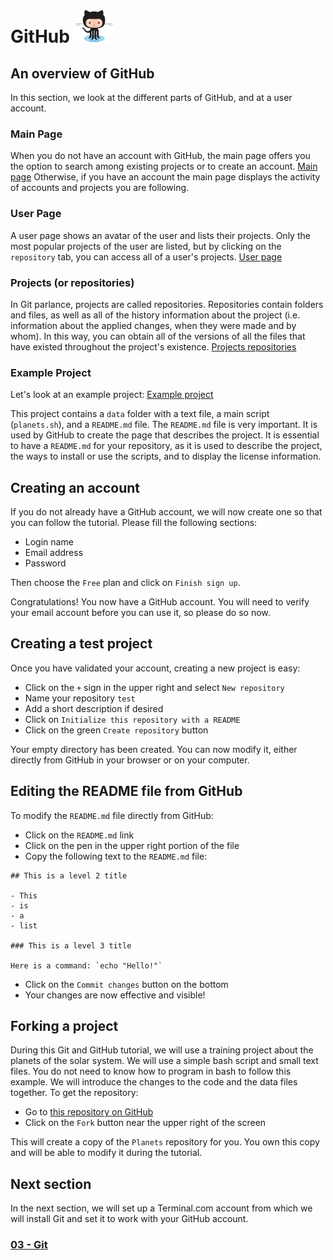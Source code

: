 # GitHub ![octocat](../images/Octocat_small.png)

## An overview of GitHub

In this section, we look at the different parts of GitHub, and at a user
account.

### Main Page

When you do not have an account with GitHub, the main page offers you the option to search
among existing projects or to create an account.
<a href="http://github.com/" target="_blank">Main page</a>
Otherwise, if you have an account the main page displays the activity of accounts and
projects you are following.

### User Page

A user page shows an avatar of the user and lists their projects. Only the
most popular projects of the user are listed, but by clicking on the `repository` tab, you
can access all of a user's projects.
<a href="http://github.com/enormandeau" target="_blank">User page</a>

### Projects (or repositories)

In Git parlance, projects are called repositories. Repositories contain folders
and files, as well as all of the history information about the project (i.e. information about
the applied changes, when they were made and by whom). In this way, you can obtain all of the 
versions of all the files that have existed throughout the project's existence.
<a href="http://github.com/enormandeau?tab=repositories"
target="_blank">Projects repositories</a>

### Example Project

Let's look at an example project:
<a href="http://github.com/enormandeau/meditation-timer"
target="_blank">Example project</a>

This project contains a `data` folder with a text file, a main script
(`planets.sh`), and a `README.md` file. The `README.md` file is very important.
It is used by GitHub to create the page that describes the project. It is essential
to have a `README.md` for your repository, as it is used to describe the project,
the ways to install or use the scripts, and to display the license information.

## Creating an account

If you do not already have a GitHub account, we will now create one so that you
can follow the tutorial. Please fill the following sections:

- Login name
- Email address
- Password

Then choose the `Free` plan and click on `Finish sign up`.

Congratulations! You now have a GitHub account. You will need to verify your
email account before you can use it, so please do so now.

## Creating a test project

Once you have validated your account, creating a new project is easy: 

- Click on the `+` sign in the upper right and select `New repository`
- Name your repository `test`
- Add a short description if desired
- Click on `Initialize this repository with a README`
- Click on the green `Create repository` button

Your empty directory has been created. You can now modify it, either directly
from GitHub in your browser or on your computer.

## Editing the README file from GitHub

To modify the `README.md` file directly from GitHub:

- Click on the `README.md` link
- Click on the pen in the upper right portion of the file
- Copy the following text to the `README.md` file:

```
## This is a level 2 title

- This
- is
- a
- list

### This is a level 3 title

Here is a command: `echo "Hello!"`
```

  - Click on the `Commit changes` button on the bottom
  - Your changes are now effective and visible!

## Forking a project

During this Git and GitHub tutorial, we will use a training project about the
planets of the solar system. We will use a simple bash script and small text
files. You do not need to know how to program in bash to follow this example.
We will introduce the changes to the code and the data files together. To get
the repository:

- Go to
<a href="http://github.com/enormandeau/planets"
target="_blank">this repository on GitHub</a>
- Click on the `Fork` button near the upper right of the screen

This will create a copy of the `Planets` repository for you. You own this copy
and will be able to modify it during the tutorial.

## Next section

In the next section, we will set up a Terminal.com account from which we will
install Git and set it to work with your GitHub account.

### [03 - Git](03_git.md)

